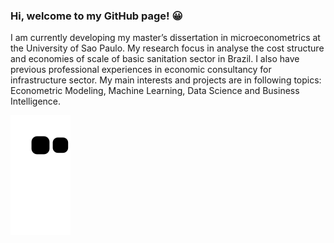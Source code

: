 <div>

### Hi, welcome to my GitHub page! 😀



I am currently developing my master’s dissertation in microeconometrics at the
University of Sao Paulo. My research focus in analyse the cost structure and
economies of scale of basic sanitation sector in Brazil. I also have
previous professional experiences in economic consultancy for infrastructure sector.
My main interests and projects are in following topics: Econometric Modeling, Machine Learning, Data Science and Business Intelligence.


![Snake animation](https://github.com/thallesqliduares/thallesqliduares/blob/output/github-contribution-grid-snake.svg)

</div>
